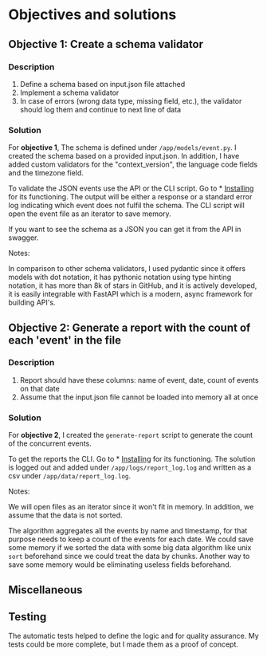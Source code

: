 # Objectives and solutions

## Objective 1: Create a schema validator

### Description

1. Define a schema based on input.json file attached
2. Implement a schema validator
3. In case of errors (wrong data type, missing field, etc.), the validator should log them and
continue to next line of data

### Solution

For **objective 1**, The schema is defined under `/app/models/event.py`. I created the schema based on a provided input.json. In addition, I have added custom validators for the "context_version", the language code fields and the timezone field.

To validate the JSON events use the API or the CLI script. Go to * [Installing](./README.md) for its functioning. The output will be either a response or a standard error log indicating which event does not fulfil the schema. The CLI script will open the event file as an iterator to save memory.

If you want to see the schema as a JSON you can get it from the API in swagger.

Notes:

In comparison to other schema validators, I used pydantic since it offers models with dot notation, it has pythonic notation using type hinting notation, it has more than 8k of stars in GitHub, and it is actively developed, it is easily integrable with FastAPI which is a modern, async framework for building API's.

## Objective 2: Generate a report with the count of each 'event' in the file

### Description

1. Report should have these columns: name of event, date, count of events on that date
2. Assume that the input.json file cannot be loaded into memory all at once

### Solution

For **objective 2**, I created the `generate-report` script to generate the count of the concurrent events.

To get the reports the CLI. Go to * [Installing](./README.md) for its functioning.
The solution is logged out and added under `/app/logs/report_log.log` and written as a csv under `/app/data/report_log.log`.

Notes:

We will open files as an iterator since it won't fit in memory. In addition, we assume that the data is not sorted. 

The algorithm aggregates all the events by name and timestamp, for that purpose needs to keep a count of the events for each date. We could save some memory if we sorted the data with some big data algorithm like unix `sort` beforehand since we could treat the data by chunks.
Another way to save some memory would be eliminating useless fields beforehand.


## Miscellaneous

## Testing

The automatic tests helped to define the logic and for quality assurance. My tests could be more complete, but I made them as a proof of concept.